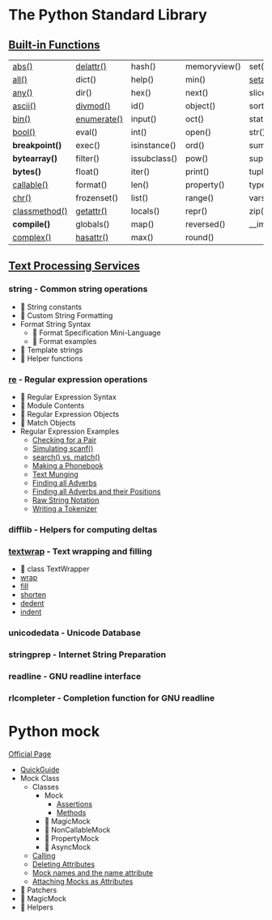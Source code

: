 # The Python Standard Library

## [Built-in Functions](https://docs.python.org/3/library/functions.html)

<table>
<tr>
    <td><a href="2020/05/20200512_builtin_2/abs_test.py">abs()</a></td>
    <td><a href="2020/05/20200521_python_builtin_10/delattr_test.py">delattr()</a></td>
    <td>hash()</td>
    <td>memoryview()</td>
    <td>set()</td>
</tr>
<tr>
    <td><a href="2020/05/20200511_builtin_1/all_test.py">all()</a></td>
    <td>dict()</td>
    <td>help()</td>
    <td>min()</td>
    <td><a href="2020/05/20200521_python_builtin_10/setattr_test.py">setattr()</a></td>
</tr>
<tr>
    <td><a href="2020/05/20200513_builtin_3/any_test.py">any()</a></td>
    <td>dir()</td>
    <td>hex()</td>
    <td>next()</td>
    <td>slice()</td>
</tr>
<tr>
    <td><a href="2020/05/20200514_builtin_4/ascii_test.py">ascii()</a></td>
    <td><a href="2020/05/20200517_builtin_7/divmod_test.py">divmod()</a></td>
    <td>id()</td>
    <td>object()</td>
    <td>sorted()</td>
</tr>
<tr>
    <td><a href="2020/05/20200514_builtin_4/bin_test.py">bin()</a></td>
    <td><a href="2020/05/20200518_python_builtin_8/enumerate_test.py">enumerate()</a></td>
    <td>input()</td>
    <td>oct()</td>
    <td>staticmethod()</td>
</tr>
<tr>
    <td><a href="2020/05/20200514_builtin_4/bool_test.py">bool()</a></td>
    <td>eval()</td>
    <td>int()</td>
    <td>open()</td>
    <td>str()</td>
</tr>
<tr>
    <td><b>breakpoint()</b></td>
    <td>exec()</td>
    <td>isinstance()</td>
    <td>ord()</td>
    <td>sum()</td>
</tr>
<tr>
    <td><b>bytearray()</b></td>
    <td>filter()</td>
    <td>issubclass()</td>
    <td>pow()</td>
    <td>super()</td>
</tr>
<tr>
    <td><b>bytes()</b></td>
    <td>float()</td>
    <td>iter()</td>
    <td>print()</td>
    <td>tuple()</td>
</tr>
<tr>
    <td><a href="2020/05/20200515_builtin_5/callable_test.py">callable()</a></td>
    <td>format()</td>
    <td>len()</td>
    <td>property()</td>
    <td>type()</td>
</tr>
<tr>
    <td><a href="2020/05/20200516_builtin_6/chr_test.py">chr()</a></td>
    <td>frozenset()</td>
    <td>list()</td>
    <td>range()</td>
    <td>vars()</td>
</tr>
<tr>
    <td><a href="2020/05/20200518_python_builtin_8/classmethod_test.py">classmethod()</a></td>
    <td><a href="2020/05/20200521_python_builtin_10/getattr_test.py">getattr()</a></td>
    <td>locals()</td>
    <td>repr()</td>
    <td>zip()</td>
</tr>
<tr>
    <td><b>compile()</b></td>
    <td>globals()</td>
    <td>map()</td>
    <td>reversed()</td>
    <td>__import__()</td>
</tr>
<tr>
    <td><a href="2020/05/20200520_complex/complex_test.py">complex()</a></td>
    <td><a href="2020/05/20200521_python_builtin_10/hasattr_test.py">hasattr()</a></td>
    <td>max()</td>
    <td>round()</td>
    <td></td>
</tr>
</table>

## [Text Processing Services](https://docs.python.org/3/library/text.html)

### string - Common string operations

- :construction: String constants
- :construction: Custom String Formatting
- Format String Syntax
  - :construction: Format Specification Mini-Language
  - :construction: Format examples
- :construction: Template strings
- :construction: Helper functions

### [re](https://docs.python.org/3/library/re.html) - Regular expression operations

- :construction: Regular Expression Syntax
- :construction: Module Contents
- :construction: Regular Expression Objects
- :construction: Match Objects
- Regular Expression Examples
  - [Checking for a Pair](2020/04/20200429_checking_for_a_pair/checking_for_a_pair_test.py)
  - [Simulating scanf()](2020/04/20200430_simulating_scanf/simulating_scanf_test.py)
  - [search() vs. match()](2020/05/20200501_search_vs_match/search_vs_match_test.py)
  - [Making a Phonebook](2020/05/20200502_making_a_phonebook/making_a_phonebook_test.py)
  - [Text Munging](2020/05/20200503_text_munging/text_munging_test.py)
  - [Finding all Adverbs](2020/05/20200504_finding_all_adverbs/finding_all_adverbs_test.py)
  - [Finding all Adverbs and their Positions](2020/05/20200506_finding_all_adverbs_and_their_positions/example_test.py)
  - [Raw String Notation](2020/05/20200507_raw_string_notation/example_test.py)
  - [Writing a Tokenizer](2020/05/20200508_writing_a_tokenizer/example_test.py)

### difflib - Helpers for computing deltas

### [textwrap](https://docs.python.org/3/library/textwrap.html) - Text wrapping and filling

- :construction: class TextWrapper
- [wrap](2020/04/20200427_wrap/wrap_test.py)
- [fill](2020/04/20200428_textwrap_2/fill_test.py)
- [shorten](2020/04/20200428_textwrap_2/shorten_test.py)
- [dedent](2020/04/20200428_textwrap_2/dedent_test.py)
- [indent](2020/04/20200428_textwrap_2/indent_test.py)

### unicodedata - Unicode Database

### stringprep - Internet String Preparation

### readline - GNU readline interface

### rlcompleter - Completion function for GNU readline

# Python mock

[Official Page](https://docs.python.org/3/library/unittest.mock.html)

- [QuickGuide](2020/04/20200418_Python_Mock_Quick_Guide/quick_guide_test.py)
- Mock Class
  - Classes
    - Mock
      - [Assertions](2020/04/20200419_Python_Mock_assertions/mock_class_test.py)
      - [Methods](2020/04/20200421_Python_Mock_methods/mock_test.py)
    - :construction: MagicMock
    - :construction: NonCallableMock
    - :construction: PropertyMock
    - :construction: AsyncMock
  - [Calling](2020/04/20200422_Calling/calling_test.py)
  - [Deleting Attributes](2020/04/20200423_Deleting_Attributes/deleting_attributes_test.py)
  - [Mock names and the name attribute](2020/04/20200424_Mock_Names_And_The_Name_Attribute/mock_name_and_the_name_attribute_test.py)
  - [Attaching Mocks as Attributes](2020/04/20200425_Attaching_Mocks_As_Attributes/attaching_mocks_as_attributes_test.py)
- :construction: Patchers
- :construction: MagicMock
- :construction: Helpers
